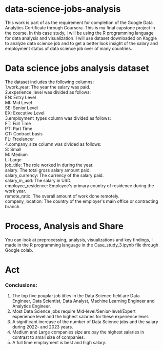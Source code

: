# data-science-jobs-analysis

This work is part of as the requirement for completion of the Google Data Analytics Certificate through Coursera. This is my final capstone project in the course. In this case study, I will be using the R programming language for data analysis and visualization. I will use dataset downloaded on Kaggle to analyze data science job and  to get a better look insight of the salary and employment status of data science job over of many countries.

# Data science jobs analysis dataset
The dataset includes the following columns: <br />
1.work_year: The year the salary was paid. <br />
2.experience_level was divided as follows: <br />
    EN: Entry Level <br />
    MI: Mid Level <br />
    SE: Senior Level <br />
    EX: Executive Level <br />
 3.employment_types column was divided as follows: <br />
    FT: Full Time <br />
    PT: Part Time <br />
    CT: Contract basis <br />
    FL: Freelancer <br />
 4.company_size  column was divided as follows: <br />
    S: Small <br />
    M: Medium <br />
    L: Large <br />
job_title: The role worked in during the year. <br />
salary: The total gross salary amount paid. <br />
salary_currency: The currency of the salary paid. <br />
salary_in_usd: The salary in USD. <br />
employee_residence: Employee's primary country of residence during the work year. <br />
remote_ratio: The overall amount of work done remotely. <br />
company_location: The country of the employer's main office or contracting branch. <br />
# Process, Analysis and Share
You can look at preprocessing, analysis, visualizations and key findings,  I made in the R programming language in the Case_study_3.ipynb file through Google colab.
# Act
### Conclusions:
1. The top five pouplar job titles in the Data Science field are Data Engineer, Data Scientist, Data Analyst, Machine Learning Engineer and Analytics Engineer. <br />
2. Most Data Science jobs require Mid-level/Senior-level/Expert experience level and the highest salaries for these experience level. <br />
3.  A significant increase of the number of Data Science jobs and the salary during 2022- and 2023 years. <br />
4.  Medium and Large companies size are pay the highest salaries in contrast to small size of companies. <br />
5.  A full time employment is best and high salary. 
